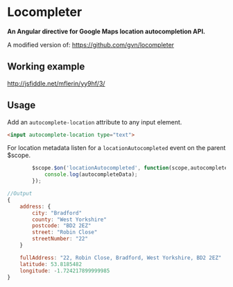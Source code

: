 # Locompleter

**An Angular directive for Google Maps location autocompletion API.**

A modified version of: https://github.com/gvn/locompleter

## Working example
http://jsfiddle.net/mflerin/yy9hf/3/

## Usage

Add an `autocomplete-location` attribute to any input element.

```html
<input autocomplete-location type="text">
```

For location metadata listen for a `locationAutocompleted` event on the parent $scope.
```javascript
        $scope.$on('locationAutocompleted', function(scope,autocompleteData) {
            console.log(autocompleteData);
        });
```



```javascript
//Output
{
    address: {
        city: "Bradford"
        county: "West Yorkshire"
        postcode: "BD2 2EZ"
        street: "Robin Close"
        streetNumber: "22"
    }

    fullAddress: "22, Robin Close, Bradford, West Yorkshire, BD2 2EZ"
    latitude: 53.8185482
    longitude: -1.724217899999985
}
```
